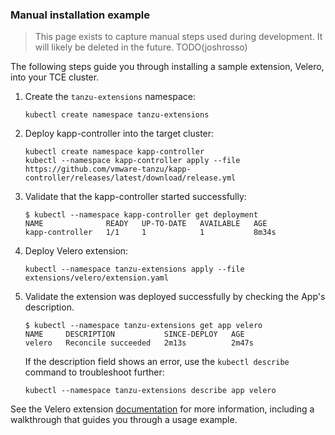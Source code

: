### Manual installation example

> This page exists to capture manual steps used during development. It will
likely be deleted in the future. TODO(joshrosso)

The following steps guide you through installing a sample extension, Velero, into your TCE cluster.

1. Create the `tanzu-extensions` namespace:

    ```shell
    kubectl create namespace tanzu-extensions
    ```

2. Deploy kapp-controller into the target cluster:

    ```shell
    kubectl create namespace kapp-controller
    kubectl --namespace kapp-controller apply --file https://github.com/vmware-tanzu/kapp-controller/releases/latest/download/release.yml
    ```

3. Validate that the kapp-controller started successfully:

    ```shell
    $ kubectl --namespace kapp-controller get deployment
    NAME              READY   UP-TO-DATE   AVAILABLE   AGE
    kapp-controller   1/1     1            1           8m34s
    ```

4. Deploy Velero extension:

    ```shell
    kubectl --namespace tanzu-extensions apply --file extensions/velero/extension.yaml
    ```

5. Validate the extension was deployed successfully by checking the App's description.

    ```shell
    $ kubectl --namespace tanzu-extensions get app velero
    NAME     DESCRIPTION           SINCE-DEPLOY   AGE
    velero   Reconcile succeeded   2m13s          2m47s
    ```

    If the description field shows an error, use the `kubectl describe` command to troubleshoot further:

    ```shell
    kubectl --namespace tanzu-extensions describe app velero
    ```

See the Velero extension [documentation](./extensions/velero) for more information, including a walkthrough that guides you through a usage example.

